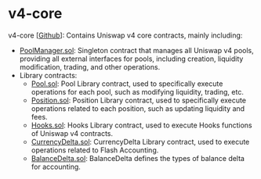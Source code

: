 # v4-core

v4-core [[Github](https://github.com/Uniswap/v4-core)]: Contains Uniswap v4 core contracts, mainly including:

* [PoolManager.sol](./PoolManager.md): Singleton contract that manages all Uniswap v4 pools, providing all external interfaces for pools, including creation, liquidity modification, trading, and other operations.
* Library contracts:
    * [Pool.sol](./PoolLibrary.md): Pool Library contract, used to specifically execute operations for each pool, such as modifying liquidity, trading, etc.
    * [Position.sol](./PositionLibrary.md): Position Library contract, used to specifically execute operations related to each position, such as updating liquidity and fees.
    * [Hooks.sol](./HooksLibrary.md): Hooks Library contract, used to execute Hooks functions of Uniswap v4 contracts.
    * [CurrencyDelta.sol](./CurrencyDeltaLibrary.md): CurrencyDelta Library contract, used to execute operations related to Flash Accounting.
    * [BalanceDelta.sol](./BalanceDelta.md): BalanceDelta defines the types of balance delta for accounting.
